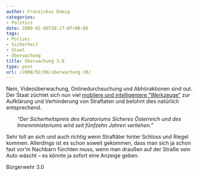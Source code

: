 ```yaml
---
author: Franziskus Domig
categories:
- Politics
date: 2008-02-08T20:17:07+00:00
tags:
- Polizei
- Sicherheit
- Staat
- Überwachung
title: Überwachung 3.0
type: post
url: /2008/02/08/uberwachung-30/
---
```


Nein, Videoüberwachung, Onlinedurchsuchung und Abhöraktionen sind out. Der Staat züchtet sich nun viel [mobilere und intelligentere &#8220;Werkzeuge&#8221;][1] zur Aufklärung und Verhinderung von Straftaten und belohnt dies natürlich entsprechend.

<p style="padding-left: 30px;">
  <i><span class="imagebox">&#8220;Der Sicherheitspreis des Kuratoriums Sicheres Österreich und des Innenministeriums wird seit fünfzehn Jahren verliehen.&#8221;</span></i>
</p>

Sehr toll an sich und auch richtig wenn Straftäter hinter Schloss und Riegel kommen. Allerdings ist es schon soweit gekommen, dass man sich ja schon fast vor&#8217;m Nachbarn fürchten muss, wenn man draußen auf der Straße sein Auto wäscht &#8211; es könnte ja sofort eine Anzeige geben.

Bürgerwehr 3.0

 [1]: http://vorarlberg.orf.at/stories/255397/
